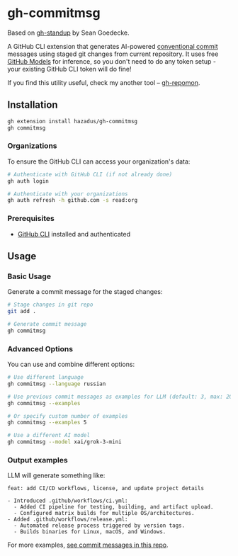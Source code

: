 # gh-commitmsg

Based on [gh-standup](https://github.com/sgoedecke/gh-standup) by Sean Goedecke.

A GitHub CLI extension that generates AI-powered [conventional commit](https://www.conventionalcommits.org/en/v1.0.0/#summary) messages using staged git changes from current repository. It uses free [GitHub Models](https://docs.github.com/en/github-models) for inference, so you don't need to do any token setup - your existing GitHub CLI token will do fine!

If you find this utility useful, check my another tool – [gh-repomon](https://github.com/hazadus/gh-repomon).

## Installation

```bash
gh extension install hazadus/gh-commitmsg
gh commitmsg
```

### Organizations

To ensure the GitHub CLI can access your organization's data:

```bash
# Authenticate with GitHub CLI (if not already done)
gh auth login

# Authenticate with your organizations
gh auth refresh -h github.com -s read:org
```

### Prerequisites

- [GitHub CLI](https://cli.github.com/) installed and authenticated

## Usage

### Basic Usage

Generate a commit message for the staged changes:

```bash
# Stage changes in git repo
git add .

# Generate commit message
gh commitmsg
```

### Advanced Options

You can use and combine different options:

```bash
# Use different language
gh commitmsg --language russian

# Use previous commit messages as examples for LLM (default: 3, max: 20)
gh commitmsg --examples

# Or specify custom number of examples
gh commitmsg --examples 5

# Use a different AI model
gh commitmsg --model xai/grok-3-mini
```

### Output examples

LLM will generate something like:

```
feat: add CI/CD workflows, license, and update project details

- Introduced .github/workflows/ci.yml:
  - Added CI pipeline for testing, building, and artifact upload.
  - Configured matrix builds for multiple OS/architectures.
- Added .github/workflows/release.yml:
  - Automated release process triggered by version tags.
  - Builds binaries for Linux, macOS, and Windows.
```

For more examples, [see commit messages in this repo](https://github.com/hazadus/gh-commitmsg/commits/main/).
